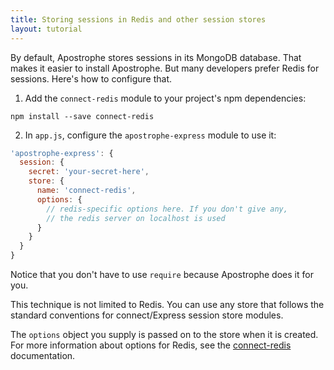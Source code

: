 ```yaml
---
title: Storing sessions in Redis and other session stores
layout: tutorial
---
```


By default, Apostrophe stores sessions in its MongoDB database. That makes it easier to install Apostrophe. But many developers prefer Redis for sessions. Here's how to configure that.

1. Add the `connect-redis` module to your project's npm dependencies:

```
npm install --save connect-redis
```

2. In `app.js`, configure the `apostrophe-express` module to use it:

```javascript
'apostrophe-express': {
  session: {
    secret: 'your-secret-here',
    store: {
      name: 'connect-redis',
      options: {
        // redis-specific options here. If you don't give any,
        // the redis server on localhost is used
      }
    }
  }
}
```

Notice that you don't have to use `require` because Apostrophe does it for you.

This technique is not limited to Redis. You can use any store that follows the standard conventions for connect/Express session store modules.

The `options` object you supply is passed on to the store when it is created. For more information about options for Redis, see the [connect-redis](https://www.npmjs.com/package/connect-redis) documentation.
